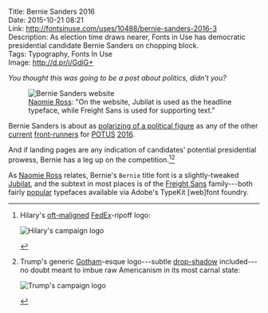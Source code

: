Title: Bernie Sanders 2016  
Date: 2015-10-21 08:21  
Link: http://fontsinuse.com/uses/10488/bernie-sanders-2016-3  
Description: As election time draws nearer, Fonts in Use has democratic presidential candidate Bernie Sanders on chopping block.  
Tags: Typography, Fonts In Use  
Image: http://d.pr/i/GdiG+  

<p><em class="topStory">You thought this was going to be a post about politics, didn't you?</em></p>

<figure>
	<img class="screenshot" src="http://d.pr/i/GdiG+" alt="Bernie Sanders website" title="Bernie Sanders website">
	<figcaption><a href="http://fontsinuse.com/contributors/6317/naomie">Naomie Ross</a>: "On the website, Jubilat is used as the headline typeface, while Freight Sans is used for supporting text."</figcaption>
</figure>

Bernie Sanders is about as [polarizing of a political figure][1] as any of the other [current][2] [front-runners][3] for [POTUS][4] [2016][5].

And if landing pages are any indication of candidates' potential presidential prowess, Bernie has a leg up on the competition.[^1][^2]

As [Naomie Ross][7] relates, Bernie's `Bernie` title font is a slightly-tweaked [Jubilat][8], and the subtext in most places is of the [Freight Sans][9] family---both fairly [popular][10] typefaces available via Adobe's TypeKit [web]font foundry.

[^1]: Hilary's [oft-maligned][a] [FedEx][b]-ripoff logo:
	<p><img src="http://d.pr/i/f0f+" alt="Hilary's campaign logo" title="Hilary's campaign logo" style="max-width: 50%"></p>
[^2]: Trump's generic [Gotham][d]-esque logo---subtle [drop-shadow][e] included---no doubt meant to imbue raw Americanism in its most carnal state:
	<p><img src="http://d.pr/i/16bFo+" alt="Trump's campaign logo" title="Trump's campaign logo" style="max-width: 50%"></p>

[a]: http://www.slate.com/blogs/the_slatest/2015/04/12/hillary_clinton_2016_campaign_logo_gets_mixed_reaction_on_twitter.html "Hilary on Twitter getting mixed reactions"
[b]: /2015/2/2/vintage-logos "My piece on vintage logos"
[d]: http://www.typography.com/fonts/gotham/overview/ "Gotham, from Hoefler & Co."
[e]: https://en.wikipedia.org/wiki/Drop_shadow "Wikipedia: Drop Shadow"

[1]: http://www.youtube.com/watch?v=S5vOKKMipSA "Bernie Saunders on Vox"
[2]: https://www.hillaryclinton.com "Hilary Clinton's campaign website"
[3]: https://www.donaldjtrump.com "Donald Trump's campaign website"
[4]: https://twitter.com/POTUS "The President of the United States official Twitter account"
[5]: https://en.wikipedia.org/wiki/POTUS "Wikipedia: POTUS"
[7]: http://fontsinuse.com/contributors/6317/naomie "Naomie Ross on Fonts In Use"
[8]: https://typekit.com/fonts/jubilat "Jubilat, on TypeKit"
[9]: https://typekit.com/fonts/freight-sans-pro "Freight Sans Pro, on TypeKit"
[10]: https://stratechery.com "Ben Thompson's blog"